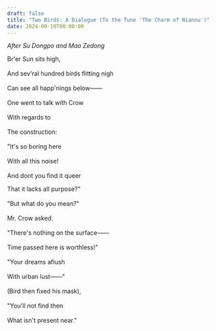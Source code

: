 ```yaml
---
draft: false
title: "Two Birds: A Dialogue (To the Tune 'The Charm of Niannu')"
date: 2024-09-10T00:00:00
---
```


*After Su Dongpo and Mao Zedong*

Br'er Sun sits high, <br>  
And sev'ral hundred birds flitting nigh <br>  
Can see all happ'nings below—— <br>  
One went to talk with Crow <br>  
With regards to <br>  
The construction: <br>  
"It's so boring here <br>  
With all this noise! <br>  
And dont you find it queer <br>  

That it lacks all purpose?" <br>  
"But what do you mean?" <br>  
Mr. Crow asked. <br>  
"There's nothing on the surface—— <br>  
Time passed here is worthless!" <br>  
"Your dreams aflush <br>  
With urban lust——" <br>  
(Bird then fixed his mask), <br>  
"You'll not find then <br>   
What isn't present near."